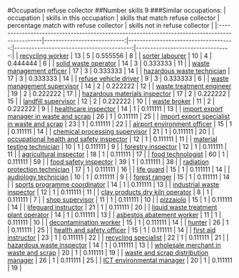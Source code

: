 #Occupation refuse collector
##Number skills 9
###Similar occupations:
| occupation                                                                                    |   skills in this occupation |   skills that match refuse collector |   percentage match with refuse collector |   skills not in refuse collector |
|:----------------------------------------------------------------------------------------------|----------------------------:|-------------------------------------:|-----------------------------------------:|---------------------------------:|
| [recycling worker](recycling_worker.md)                                                       |                          13 |                                    5 |                                 0.555556 |                                8 |
| [sorter labourer](sorter_labourer.md)                                                         |                          10 |                                    4 |                                 0.444444 |                                6 |
| [solid waste operator](solid_waste_operator.md)                                               |                          14 |                                    3 |                                 0.333333 |                               11 |
| [waste management officer](waste_management_officer.md)                                       |                          17 |                                    3 |                                 0.333333 |                               14 |
| [hazardous waste technician](hazardous_waste_technician.md)                                   |                          17 |                                    3 |                                 0.333333 |                               14 |
| [refuse vehicle driver](refuse_vehicle_driver.md)                                             |                           9 |                                    3 |                                 0.333333 |                                6 |
| [waste management supervisor](waste_management_supervisor.md)                                 |                          14 |                                    2 |                                 0.222222 |                               12 |
| [waste treatment engineer](waste_treatment_engineer.md)                                       |                          19 |                                    2 |                                 0.222222 |                               17 |
| [hazardous materials inspector](hazardous_materials_inspector.md)                             |                          17 |                                    2 |                                 0.222222 |                               15 |
| [landfill supervisor](landfill_supervisor.md)                                                 |                          12 |                                    2 |                                 0.222222 |                               10 |
| [waste broker](waste_broker.md)                                                               |                          11 |                                    2 |                                 0.222222 |                                9 |
| [healthcare inspector](healthcare_inspector.md)                                               |                          14 |                                    1 |                                 0.111111 |                               13 |
| [import export manager in waste and scrap](import_export_manager_in_waste_and_scrap.md)       |                          26 |                                    1 |                                 0.111111 |                               25 |
| [import export specialist in waste and scrap](import_export_specialist_in_waste_and_scrap.md) |                          23 |                                    1 |                                 0.111111 |                               22 |
| [airport environment officer](airport_environment_officer.md)                                 |                          15 |                                    1 |                                 0.111111 |                               14 |
| [chemical processing supervisor](chemical_processing_supervisor.md)                           |                          21 |                                    1 |                                 0.111111 |                               20 |
| [occupational health and safety inspector](occupational_health_and_safety_inspector.md)       |                          12 |                                    1 |                                 0.111111 |                               11 |
| [material testing technician](material_testing_technician.md)                                 |                          10 |                                    1 |                                 0.111111 |                                9 |
| [forestry inspector](forestry_inspector.md)                                                   |                          12 |                                    1 |                                 0.111111 |                               11 |
| [agricultural inspector](agricultural_inspector.md)                                           |                          18 |                                    1 |                                 0.111111 |                               17 |
| [food technologist](food_technologist.md)                                                     |                          60 |                                    1 |                                 0.111111 |                               59 |
| [food safety inspector](food_safety_inspector.md)                                             |                          39 |                                    1 |                                 0.111111 |                               38 |
| [radiation protection technician](radiation_protection_technician.md)                         |                          17 |                                    1 |                                 0.111111 |                               16 |
| [life guard](life_guard.md)                                                                   |                          15 |                                    1 |                                 0.111111 |                               14 |
| [audiology technician](audiology_technician.md)                                               |                          10 |                                    1 |                                 0.111111 |                                9 |
| [forest ranger](forest_ranger.md)                                                             |                          15 |                                    1 |                                 0.111111 |                               14 |
| [sports programme coordinator](sports_programme_coordinator.md)                               |                          14 |                                    1 |                                 0.111111 |                               13 |
| [industrial waste inspector](industrial_waste_inspector.md)                                   |                          12 |                                    1 |                                 0.111111 |                               11 |
| [clay products dry kiln operator](clay_products_dry_kiln_operator.md)                         |                           8 |                                    1 |                                 0.111111 |                                7 |
| [shop supervisor](shop_supervisor.md)                                                         |                          11 |                                    1 |                                 0.111111 |                               10 |
| [pizzaiolo](pizzaiolo.md)                                                                     |                          15 |                                    1 |                                 0.111111 |                               14 |
| [lifeguard instructor](lifeguard_instructor.md)                                               |                          21 |                                    1 |                                 0.111111 |                               20 |
| [liquid waste treatment plant operator](liquid_waste_treatment_plant_operator.md)             |                          14 |                                    1 |                                 0.111111 |                               13 |
| [asbestos abatement worker](asbestos_abatement_worker.md)                                     |                          11 |                                    1 |                                 0.111111 |                               10 |
| [decontamination worker](decontamination_worker.md)                                           |                          15 |                                    1 |                                 0.111111 |                               14 |
| [hunter](hunter.md)                                                                           |                          26 |                                    1 |                                 0.111111 |                               25 |
| [health and safety officer](health_and_safety_officer.md)                                     |                          15 |                                    1 |                                 0.111111 |                               14 |
| [first aid instructor](first_aid_instructor.md)                                               |                          23 |                                    1 |                                 0.111111 |                               22 |
| [recycling specialist](recycling_specialist.md)                                               |                          22 |                                    1 |                                 0.111111 |                               21 |
| [hazardous waste inspector](hazardous_waste_inspector.md)                                     |                          14 |                                    1 |                                 0.111111 |                               13 |
| [wholesale merchant in waste and scrap](wholesale_merchant_in_waste_and_scrap.md)             |                          20 |                                    1 |                                 0.111111 |                               19 |
| [waste and scrap distribution manager](waste_and_scrap_distribution_manager.md)               |                          26 |                                    1 |                                 0.111111 |                               25 |
| [ICT environmental manager](ICT_environmental_manager.md)                                     |                          20 |                                    1 |                                 0.111111 |                               19 |
